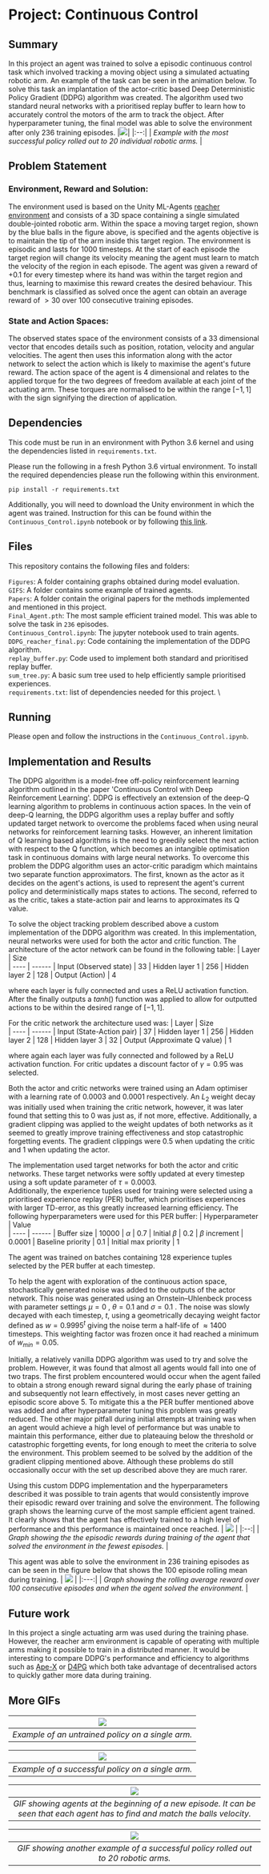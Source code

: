 # Project: Continuous Control
## Summary
In this project an agent was trained to solve a episodic continuous control task which involved tracking a moving object using a simulated actuating robotic arm. An example of the task can be seen in the animation below. To solve this task an implantation of the actor-critic based Deep Deterministic Policy Gradient (DDPG) algorithm was created. The algorithm used two standard neural networks with a prioritised replay buffer to learn how to accurately control the motors of the arm to track the object. After hyperparameter tuning, the final model was able to solve the environment after only $236$ training episodes.
|![](GIFS/Control_gif_2.gif)|
|:--:|
| *Example with the most successful policy rolled out to 20 individual robotic arms.* |


## Problem Statement
### Environment, Reward and Solution:
The environment used is based on the Unity ML-Agents [reacher environment](https://github.com/Unity-Technologies/ml-agents/blob/master/docs/Learning-Environment-Examples.md#reacher) and consists of a 3D space containing a single simulated double-jointed robotic arm. Within the space a moving target region, shown by the blue balls in the figure above, is specified and the agents objective is to maintain the tip of the arm inside this target region. The environment is episodic and lasts for $1000$ timesteps. At the start of each episode the target region will change its velocity meaning the agent must learn to match the velocity of the region in each episode.
The agent was given a reward of $+0.1$ for every timestep where its hand was within the target region and thus, learning to maximise this reward creates the desired behaviour.
This benchmark is classified as solved once the agent can obtain an average reward of $\gt30$ over $100$ consecutive training episodes.

### State and Action Spaces:
The observed states space of the environment consists of a 33 dimensional vector that encodes details such as position, rotation, velocity and angular velocities. The agent then uses this information along with the actor network to select the action which is likely to maximise the agent's future reward. The action space of the agent is 4 dimensional and relates to the applied torque for the two degrees of freedom available at each joint of the actuating arm. These torques are normalised to be within the range $[-1,1]$ with the sign signifying the direction of application.
## Dependencies
This code must be run in an environment with Python 3.6 kernel and using the dependencies listed in `requirements.txt`. 
 
Please run the following in a fresh Python 3.6 virtual environment. To install the required dependencies please run the following within this environment.
```
pip install -r requirements.txt
``` 
Additionally, you will need to download the Unity environment in which the agent was trained. Instruction for this can be found within the `Continuous_Control.ipynb` notebook or by following [this link](https://github.com/udacity/deep-reinforcement-learning/tree/master/p2_continuous-control).

## Files
This repository contains the following files and folders:
  
`Figures`: A folder containing graphs obtained during model evaluation.\
`GIFS`: A folder contains some example of trained agents. \
`Papers`: A folder contain the original papers for the methods implemented and mentioned in this project. \
`Final_Agent.pth`: The most sample efficient trained model. This was able to solve the task in `236` episodes. \
`Continuous_Control.ipynb`: The jupyter notebook used to train agents. \
`DDPG_reacher_final.py`: Code containing the implementation of the DDPG algorithm. \
`replay_buffer.py`: Code used to implement both standard and prioritised replay buffer. \
`sum_tree.py`: A basic sum tree used to help efficiently sample prioritised experiences. \
`requirements.txt`: list of dependencies needed for this project. \

## Running
Please open and follow the instructions in the `Continuous_Control.ipynb`.

## Implementation and Results

The DDPG algorithm is a model-free off-policy reinforcement learning algorithm outlined in the paper 'Continuous Control with Deep Reinforcement Learning'. DDPG is effectively an extension of the deep-Q learning algorithm to problems in continuous action spaces. In the vein of deep-Q learning, the DDPG algorithm uses a replay buffer and softly updated target network to overcome the problems faced when using neural networks for reinforcement learning tasks. However, an inherent limitation of Q learning based algorithms is the need to greedily select the next action with respect to the Q function, which becomes an intangible optimisation task in continuous domains with large neural networks. To overcome this problem the DDPG algorithm uses an actor-critic paradigm which maintains two separate function approximators. The first, known as the actor as it decides on the agent's actions, is used to represent the agent's current policy and deterministically maps states to actions. The second, referred to as the critic, takes a state-action pair and learns to approximates its Q value.

To solve the object tracking problem described above a custom implementation of the DDPG algorithm was created. In this implementation, neural networks were used for both the actor and critic function. 
The architecture of the actor network can be found in the following table:
| Layer |  Size  
|  ---- | ------
| Input (Observed state) |  33
| Hidden layer 1  | 256
| Hidden layer 2  | 128
| Output (Action) | 4

where each layer is fully connected and uses a ReLU activation function. After the finally outputs a $tanh()$ function was applied to allow for outputted actions to be within the desired range of $[-1,1]$.

For the critic network the architecture used was: 
| Layer |  Size  
|  ---- | ------
| Input (State-Action pair) |  37
| Hidden layer 1  | 256
| Hidden layer 2  | 128
| Hidden layer 3  | 32
| Output (Approximate Q value) | 1

where again each layer was fully connected and followed by a ReLU activation function. For critic updates a discount factor of $\gamma = 0.95$ was selected. 

Both the actor and critic networks were trained using an Adam optimiser with a learning rate of $0.0003$ and $0.0001$ respectively. An $L_2$ weight decay was initially used when training the critic network, however, it was later found that setting this to $0$ was just as, if not more, effective. Additionally, a gradient clipping was applied to the weight updates of both networks as it seemed to greatly improve training effectiveness and stop catastrophic forgetting events. The gradient clippings were $0.5$ when updating the critic and $1$ when updating the actor. 

The implementation used target networks for both the actor and critic networks. These target networks were softly updated at every timestep using a soft update parameter of $\tau = 0.0003$.  
Additionally, the experience tuples used for training were selected using a prioritised experience replay (PER) buffer, which prioritises experiences with larger TD-error, as this greatly increased learning efficiency. The following hyperparameters were used for this PER buffer: 
| Hyperparameter |  Value  
|  ---- | ------
| Buffer size |  10000
| $\alpha$ | 0.7
| Initial $\beta$  | 0.2
| $\beta$ increment  | 0.0001
| Baseline priority | 0.1
| Initial max priority | 1

The agent was trained on batches containing $128$ experience tuples selected by the PER buffer at each timestep. 

To help the agent with exploration of the continuous action space, stochastically generated noise was added to the outputs of the actor network. This noise was generated using an Ornstein–Uhlenbeck process with parameter settings $\mu = 0$ , $\theta = 0.1$ and $\sigma = 0.1$ .  The noise was slowly decayed with each timestep, $t$, using a geometrically decaying weight factor defined as $w = 0.9995^t$ giving the noise term a half-life of $\approx 1400$ timesteps. This weighting factor was frozen once it had reached a minimum of $w_{min} = 0.05$.

Initially, a relatively vanilla DDPG algorithm was used to try and solve the problem. However, it was found that almost all agents would fall into one of two traps. The first problem encountered would occur when the agent failed to obtain a strong enough reward signal during the early phase of training and subsequently not learn effectively, in most cases never getting an episodic score above $5$. To mitigate this a the PER buffer mentioned above was added and after hyperparameter tuning this problem was greatly reduced. 
The other major pitfall during initial attempts at training was when an agent would achieve a high level of performance but was unable to maintain this performance, either due to plateauing below the threshold or catastrophic forgetting events, for long enough to meet the criteria to solve the environment. This problem seemed to be solved by the addition of the gradient clipping mentioned above. Although these problems do still occasionally occur with the set up described above they are much rarer.

Using this custom DDPG implementation and the hyperparameters described it was possible to train agents that would consistently improve their episodic reward over training and solve the environment. The following graph shows the learning curve of the most sample efficient agent trained. It clearly shows that the agent has effectively trained to a high level of performance and this performance is maintained once reached.
| ![](Figures/Training_reward.png) |
|:--:|
| *Graph showing the the episodic rewards during training of the agent that solved the environment in the fewest episodes.* |


This agent was able to solve the environment in $236$ training episodes as can be seen in the figure below that shows the 100 episode rolling mean during training.
| ![](Figures/Pass_criteria.png) |
|:---:|
| *Graph showing the rolling average reward over 100 consecutive episodes and when the agent solved the environment.* |

## Future work
In this project a single actuating arm was used during the training phase. However, the reacher arm environment is capable of operating with multiple arms making it possible to train in a distributed manner. It would be interesting to compare DDPG's performance and efficiency to algorithms such as [Ape-X](https://openreview.net/pdf?id=H1Dy---0Z) or [D4PG](https://openreview.net/pdf?id=SyZipzbCb) which both take advantage of decentralised actors to quickly gather more data during training.

## More GIFs

|![](GIFS/Untrained_single_arm.gif)|
|:---:|
| *Example of an untrained policy on a single arm.*|


|![](GIFS/Trained_single_arm.gif)|
|:---:|
| *Example of a successful policy on a single arm.*|


|![](GIFS/Restart_1.gif)|
|:---:|
| *GIF showing agents at the beginning of a new episode. It can be seen that each agent has to find and match the balls velocity.* |


|![](GIFS/Control_gif_1.gif)|
|:---:|
| *GIF showing another example of a successful policy rolled out to 20 robotic arms.*|
